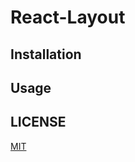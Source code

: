 # React-Layout

## Installation



## Usage


## LICENSE
[MIT](https://choosealicense.com/licenses/mit/)